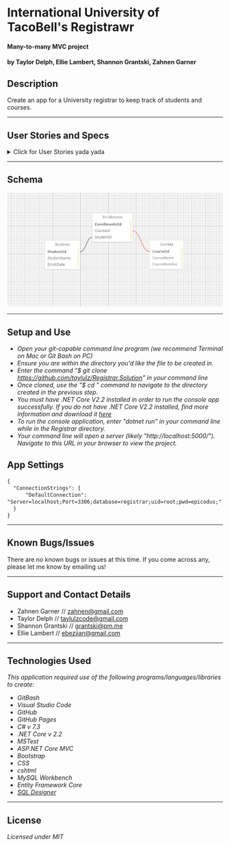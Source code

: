 # International University of TacoBell's Registrawr

#### Many-to-many MVC project

#### by Taylor Delph, Ellie Lambert, Shannon Grantski, Zahnen Garner

## **Description**

Create an app for a University registrar to keep track of students and courses.

---  

## User Stories and Specs

<details>
  <summary>Click for User Stories yada yada</summary>   <!-- this makes it collapsable -->
  
  <table>
  <tr>
    <th>Scenario 01</th>
    <th></th>
  </tr>
  <tr>
    <td>Behavior</td>
    <td>As a registrar, I want to enter a student, so I can keep track of all students enrolled at this University.</td>
  </tr>
  <tr>
    <td>Input</td>
    <td>Student name and date of enrollment</td>
  </tr>
  <tr>
    <td>Output</td>
    <td>Return list of all students enrolled</td>
  </tr>
  <tr>
    <td>Completion</td>
    <td>True</td>
  </tr>
</table>

<table>
  <tr>
    <th>Scenario 02</th>
    <th></th>
  </tr>
  <tr>
    <td>Behavior</td>
    <td>As a registrar, I want to enter a course, so I can keep track of all of the courses the University offers.</td>
  </tr>
  <tr>
    <td>Input</td>
    <td>Course name and course number.</td>
  </tr>
  <tr>
    <td>Output</td>
    <td>Return list of all courses.</td>
  </tr>
  <tr>
    <td>Completion</td>
    <td>True</td>
  </tr>
</table>

<table>
  <tr>
    <th>Scenario 03</th>
    <th></th>
  </tr>
  <tr>
    <td>Behavior</td>
    <td>As a registrar, I want to be able to assign students to a course, so that teachers know which students are in their course.</td>
  </tr>
  <tr>
    <td>Input</td>
    <td>Enroll student in course</td>
  </tr>
  <tr>
    <td>Output</td>
    <td>Return list of all courses student is enrolled in.</td>
  </tr>
  <tr>
    <td>Completion</td>
    <td>True</td>
  </tr>
</table>

</details>

---  

## Schema

![schema](Registrar/wwwroot/img/TBUSchema.JPG)

---  

## Setup and Use

* _Open your git-capable command line program (we recommend Terminal on Mac or Git Bash on PC)_
* _Ensure you are within the directory you'd like the file to be created in._
* _Enter the command "$ git clone https://github.com/taylulz/Registrar.Solution" in your command line_
* _Once cloned, use the "$ cd " command to navigate to the directory created in the previous step._
* _You must have .NET Core V2.2 installed in order to run the console app successfully. If you do not have .NET Core V2.2 installed, find more information and download it [here](https://dotnet.microsoft.com/download/dotnet-core/2.2)_
* _To run the console application, enter "dotnet run" in your command line while in the Registrar directory._
* _Your command line will open a server (likely "http://localhost:5000/"). Navigate to this URL in your browser to view the project._

## App Settings

```
{
  "ConnectionStrings": {
      "DefaultConnection": "Server=localhost;Port=3306;database=registrar;uid=root;pwd=epicodus;"
  }
} 
```

---  

## Known Bugs/Issues

There are no known bugs or issues at this time. If you come across any, please let me know by emailing us!


---  


## Support and Contact Details

* Zahnen Garner // zahnen@gmail.com
* Taylor Delph // taylulzcode@gmail.com
* Shannon Grantski // grantski@pm.me
* Ellie Lambert // ebezjian@gmail.com

---  

## Technologies Used

_This application required use of the following programs/languages/libraries to create:_
* _GitBash_
* _Visual Studio Code_
* _GitHub_
* _GitHub Pages_
* _C# v 7.3_
* _.NET Core v 2.2_
* _MSTest_
* _ASP.NET Core MVC_
* _Bootstrap_
* _CSS_
* _cshtml_
* _MySQL Workbench_
* _Entity Framework Core_
* _[SQL Designer](https://ondras.zarovi.cz/sql/demo/)_

---  

## License

*Licensed under MIT* 